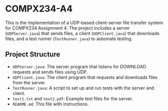 # COMPX234-A4

This is the implementation of a UDP-based client-server file transfer system for COMPX234 Assignment 4. The project includes a server (`UDPServer.java`) that sends files, a client (`UDPClient.java`) that downloads files, and a test runner (`TestRunner.java`) to automate testing.

## Project Structure
- `UDPServer.java`: The server program that listens for DOWNLOAD requests and sends files using UDP.
- `UDPClient.java`: The client program that requests and downloads files from the server.
- `TestRunner.java`: A script to set up and run tests with the server and client.
- `text1.txt` and `text2.pdf`: Example test files for the server.
- `README.md`: This file with instructions.